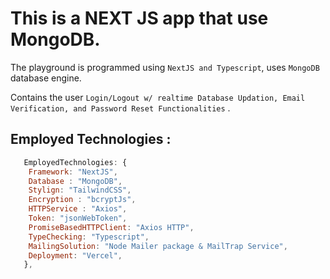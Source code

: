 # This is a NEXT JS app that use MongoDB.

The playground is programmed using `NextJS and Typescript`, uses `MongoDB` database engine.

Contains the user `Login/Logout w/ realtime Database Updation, Email Verification, and Password Reset Functionalities` .

## Employed Technologies :

```js
   EmployedTechnologies: {
    Framework: "NextJS",
    Database : "MongoDB",
    Stylign: "TailwindCSS",
    Encryption : "bcryptJs",
    HTTPService : "Axios",
    Token: "jsonWebToken",
    PromiseBasedHTTPClient: "Axios HTTP",
    TypeChecking: "Typescript",
    MailingSolution: "Node Mailer package & MailTrap Service",
    Deployment: "Vercel",
   },
```
